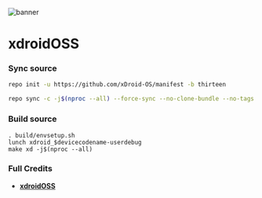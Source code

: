 ![banner](https://raw.githubusercontent.com/xdroid-oss/.github/55654e4a1b88977f60e2116d7cbeed17e87f450b/banner.png)

# xdroidOSS

### Sync source ###
```bash
repo init -u https://github.com/xDroid-OS/manifest -b thirteen
```
```bash
repo sync -c -j$(nproc --all) --force-sync --no-clone-bundle --no-tags
```

### Build source ###
```
. build/envsetup.sh
lunch xdroid_$devicecodename-userdebug
make xd -j$(nproc --all)
```
### Full Credits ###
 * [**xdroidOSS**](https://github.com/xdroid-oss)
